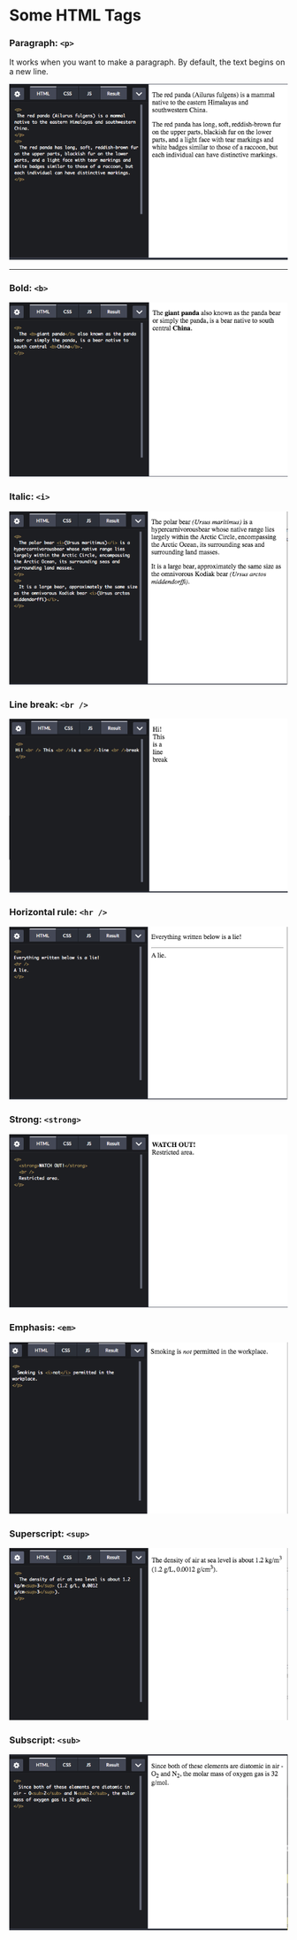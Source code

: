 # Some HTML Tags
### Paragraph: `<p>`
It works when you want to make a paragraph. By default, the text begins on a new line.

![Paragraph Tag](imagenes/p_tag.png)
- - - -
### Bold: `<b>`
![Bold Tag](imagenes/b_tag.png)
### Italic: `<i>`
![Italic Tag](imagenes/i_tag.png)
### Line break: `<br />`
![Line Break Tag](imagenes/lb_tag.png)
### Horizontal rule: `<hr />`
![Horizontal Rule Tag](imagenes/hr_tag.png)
### Strong: `<strong>`
![Strong Tag](imagenes/strong_tag.png)
### Emphasis: `<em>`
![Emphasis Tag](imagenes/em_tag.png)
### Superscript: `<sup>`
![Superscript Tag](imagenes/sup_tag.png)
### Subscript: `<sub>`
![Subscript Tag](imagenes/sub_tag.png)
